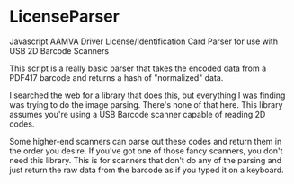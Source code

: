 # LicenseParser
Javascript AAMVA Driver License/Identification Card Parser for use with USB 2D Barcode Scanners

This script is a really basic parser that takes the encoded data from a PDF417 barcode and returns a hash of "normalized" data.

I searched the web for a library that does this, but everything I was finding was trying to do the image parsing.  There's none of that here.  This library assumes you're using a USB Barcode scanner capable of reading 2D codes.

Some higher-end scanners can parse out these codes and return them in the order you desire.  If you've got one of those fancy scanners, you don't need this library.  This is for scanners that don't do any of the parsing and just return the raw data from the barcode as if you typed it on a keyboard.

